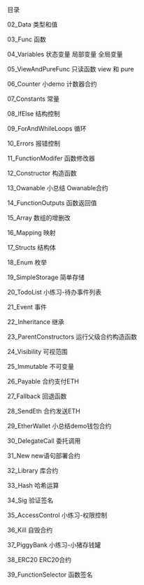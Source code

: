 目录

02_Data 类型和值

03_Func 函数

04_Variables 状态变量 局部变量 全局变量

05_ViewAndPureFunc 只读函数 view 和 pure

06_Counter 小demo 计数器合约

07_Constants 常量

08_lfElse 结构控制

09_ForAndWhileLoops 循环

10_Errors 报错控制

11_FunctionModifer 函数修改器

12_Constructor 构造函数

13_Owanable 小总结 Owanable合约

14_FunctionOutputs 函数返回值

15_Array 数组的增删改

16_Mapping 映射

17_Structs 结构体

18_Enum 枚举

19_SimpleStorage 简单存储

20_TodoList 小练习-待办事件列表

21_Event 事件

22_Inheritance 继承

23_ParentConstructors 运行父级合约构造函数

24_Visibility 可视范围

25_lmmutable 不可变量

26_Payable 合约支付ETH

27_Fallback 回退函数

28_SendEth 合约发送ETH

29_EtherWallet 小总结demo钱包合约

30_DelegateCall 委托调用

31_New new语句部署合约

32_Library 库合约

33_Hash 哈希运算

34_Sig 验证签名

35_AccessControl 小练习-权限控制

36_Kill 自毁合约

37_PiggyBank 小练习-小猪存钱罐

38_ERC20 ERC20合约

<!-- 多签钱包-没写 -->
      
39_FunctionSelector 函数签名

<!-- 英拍卖、荷兰拍卖 众筹合约 - 没写 -->
